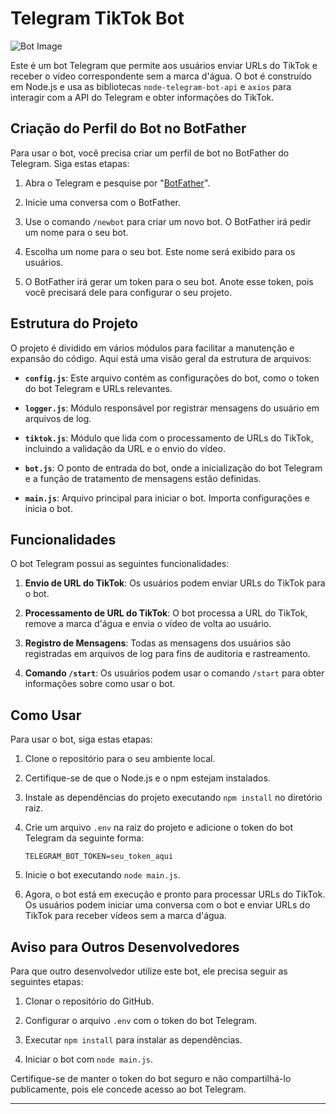 

# Telegram TikTok Bot

![Bot Image](https://i.ibb.co/h7kfRYY/Telegram-Bots-CLBlog-Title01.png)

Este é um bot Telegram que permite aos usuários enviar URLs do TikTok e receber o vídeo correspondente sem a marca d'água. O bot é construído em Node.js e usa as bibliotecas `node-telegram-bot-api` e `axios` para interagir com a API do Telegram e obter informações do TikTok.

## Criação do Perfil do Bot no BotFather

Para usar o bot, você precisa criar um perfil de bot no BotFather do Telegram. Siga estas etapas:

1.  Abra o Telegram e pesquise por "[BotFather](https://t.me/BotFather)".
    
2.  Inicie uma conversa com o BotFather.
    
3.  Use o comando `/newbot` para criar um novo bot. O BotFather irá pedir um nome para o seu bot.
    
4.  Escolha um nome para o seu bot. Este nome será exibido para os usuários.
    
5.  O BotFather irá gerar um token para o seu bot. Anote esse token, pois você precisará dele para configurar o seu projeto.

## Estrutura do Projeto

O projeto é dividido em vários módulos para facilitar a manutenção e expansão do código. Aqui está uma visão geral da estrutura de arquivos:

- **`config.js`**: Este arquivo contém as configurações do bot, como o token do bot Telegram e URLs relevantes.

- **`logger.js`**: Módulo responsável por registrar mensagens do usuário em arquivos de log.

- **`tiktok.js`**: Módulo que lida com o processamento de URLs do TikTok, incluindo a validação da URL e o envio do vídeo.

- **`bot.js`**: O ponto de entrada do bot, onde a inicialização do bot Telegram e a função de tratamento de mensagens estão definidas.

- **`main.js`**: Arquivo principal para iniciar o bot. Importa configurações e inicia o bot.

## Funcionalidades

O bot Telegram possui as seguintes funcionalidades:

1. **Envio de URL do TikTok**: Os usuários podem enviar URLs do TikTok para o bot.

2. **Processamento de URL do TikTok**: O bot processa a URL do TikTok, remove a marca d'água e envia o vídeo de volta ao usuário.

3. **Registro de Mensagens**: Todas as mensagens dos usuários são registradas em arquivos de log para fins de auditoria e rastreamento.

4. **Comando `/start`**: Os usuários podem usar o comando `/start` para obter informações sobre como usar o bot.

## Como Usar

Para usar o bot, siga estas etapas:

1. Clone o repositório para o seu ambiente local.

2. Certifique-se de que o Node.js e o npm estejam instalados.

3. Instale as dependências do projeto executando `npm install` no diretório raiz.

4. Crie um arquivo `.env` na raiz do projeto e adicione o token do bot Telegram da seguinte forma:
   ```
   TELEGRAM_BOT_TOKEN=seu_token_aqui
   ```

5. Inicie o bot executando `node main.js`.

6. Agora, o bot está em execução e pronto para processar URLs do TikTok. Os usuários podem iniciar uma conversa com o bot e enviar URLs do TikTok para receber vídeos sem a marca d'água.

## Aviso para Outros Desenvolvedores

Para que outro desenvolvedor utilize este bot, ele precisa seguir as seguintes etapas:

1. Clonar o repositório do GitHub.

2. Configurar o arquivo `.env` com o token do bot Telegram.

3. Executar `npm install` para instalar as dependências.

4. Iniciar o bot com `node main.js`.

Certifique-se de manter o token do bot seguro e não compartilhá-lo publicamente, pois ele concede acesso ao bot Telegram.

---
